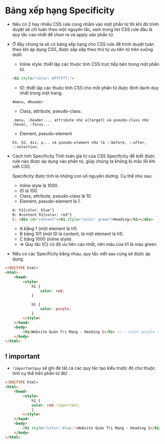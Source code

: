 # Bảng xếp hạng Specificity

- Nếu có 2 hay nhiều CSS rule cùng nhắm vào một phần tử thì khi đó trình duyệt sẽ chỉ tuân theo một nguyên tắc, xem trong list CSS rule đâu là quy tắc cao nhất để chọn ra và apply vào phần tử.

- Ở đây chúng ta sẽ có bảng xếp hạng cho CSS rule để trình duyệt tuân theo khi áp dụng CSS, được sắp xếp theo thứ tự ưu tiên từ trên xuống dưới:

    + Inline style: thiết lập các thuộc tính CSS trực tiếp bên trong một phần tử.
    ```html
    <h1 style="color: #ffffff;">
    ```
    + ID: thiết lập các thuộc tính CSS cho một phần tử được định danh duy nhất trong một trang.
    ```
    #menu, #header
    ```
    + Class, attribute, pseudo-class: 
    ```
    .menu, .header..., attribute như a[target] và pseudo-class như :hover, :focus...
    ```
    + Element, pseudo-element
    ```
    h1, h2, div, p... và pseudo-element như là ::before, ::after, ::selection.
    ```
- Cách tính Specificity
    Tính toán giá trị của CSS Specificity để biết được rule nào được áp dụng vào phần tử, giúp chúng ta không bị mắc lỗi khi viết CSS.

    Specificity được tính là những con số nguyên dương. Cụ thể như sau:

    + Inline style là 1000.
    + ID là 100.
    + Class, attribute, pseudo-class là 10.
    + Element, pseudo-element là 1.
    ```html
    A: h1{color: blue"}
    B: #content h1{color: red"}
    C: <div id="content"><h1 style="color: green">Heading</h1></div>
    ```
    + A bằng 1 (một element là h1).
    + B bằng 101 (một ID là content, là một element là h1).
    + C bằng 1000 (inline style).
    + => Quy tắc (C) có độ ưu tiên cao nhất, nên màu của h1 là màu green.
- Nếu có các Specificity bằng nhau, quy tắc viết sau cùng sẽ được áp dụng.
```html
<!DOCTYPE html>
<html>
    <head>
        <style>
            h1 {
                color: red;
            }

            h1 {
                color: purple;
            }
        </style>
    </head>
    <body>
        <h1>Website Quản Trị Mạng - Heading 1</h1> <!-- color purple -->
    </body>
</html>
```
## ! important
- `!importantquy` sẽ ghi đè tất cả các quy tắc tạo kiểu trước đó cho thuộc tính cụ thể trên phần tử đó!
```html
<!DOCTYPE html>
<html>
    <head>
        <style>
            h1 {
            color: red !important;
            }
        </style>
    </head>
    <body>
        <h1 style="color: blue;">Website Quản Trị Mạng - Heading 1</h1>  <!-- color red -->
    </body>
</html>
```
    


